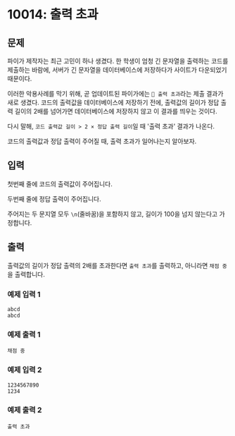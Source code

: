 # 10014: 출력 초과

## 문제

파이가 제작자는 최근 고민이 하나 생겼다. 한 학생이 엄청 긴 문자열을 출력하는 코드를 제출하는 바람에, 서버가 긴 문자열을 데이터베이스에 저장하다가 사이트가 다운되었기 때문이다.

이러한 악용사례를 막기 위해, 곧 업데이트된 파이가에는 `📝 출력 초과`라는 제출 결과가 새로 생겼다. 코드의 출력값을 데이터베이스에 저장하기 전에, 출력값의 길이가 정답 출력 길이의 2배를 넘어가면 데이터베이스에 저장하지 않고 이 결과를 띄우는 것이다.

다시 말해, `코드 출력값 길이 > 2 × 정답 출력 길이`일 때 '출력 초과' 결과가  나온다.

코드의 출력값과 정답 출력이 주어질 때, 출력 초과가 일어나는지 알아보자.

## 입력

첫번째 줄에 코드의 출력값이 주어집니다.

두번째 줄에 정답 출력이 주어집니다.

주어지는 두 문지열 모두 `\n`(줄바꿈)을 포함하지 않고, 길이가 100을 넘지 않는다고 가정합니다.

## 출력

출력값의 길이가 정답 출력의 2배를 초과한다면 `출력 초과`를 출력하고, 아니라면 `채점 중`을 출력합니다.

### 예제 입력 1
```
abcd
abcd
```

### 예제 출력 1
```
채점 중
```

### 예제 입력 2
```
1234567890
1234
```

### 예제 출력 2
```
출력 초과
```
